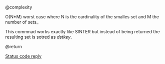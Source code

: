 @complexity

O(N*M) worst case where N is the cardinality of the smalles
set and M the number of sets_

This commnad works exactly like SINTER but instead of being returned the resulting set is sotred as _dstkey_.

@return

[Status code reply][1]



[1]: /p/redis/wiki/ReplyTypes
